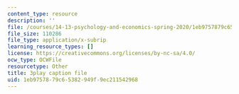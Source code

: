```yaml
---
content_type: resource
description: ''
file: /courses/14-13-psychology-and-economics-spring-2020/1eb9757879c65382949f9ec211542968_szy8tLyFS-Q.vtt
file_size: 110286
file_type: application/x-subrip
learning_resource_types: []
license: https://creativecommons.org/licenses/by-nc-sa/4.0/
ocw_type: OCWFile
resourcetype: Other
title: 3play caption file
uid: 1eb97578-79c6-5382-949f-9ec211542968
---
```

